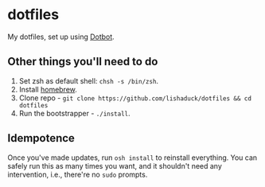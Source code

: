 # dotfiles

My dotfiles, set up using [Dotbot](https://github.com/anishathalye/dotbot).

## Other things you'll need to do

1. Set zsh as default shell: `chsh -s /bin/zsh`.
1. Install [homebrew](https://brew.sh/).
1. Clone repo - `git clone https://github.com/lishaduck/dotfiles && cd dotfiles`
1. Run the bootstrapper - `./install`.

## Idempotence

Once you've made updates, run `osh install` to reinstall everything.
You can safely run this as many times you want,
and it shouldn't need any intervention, i.e., there're no `sudo` prompts.
